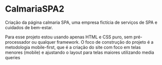 # CalmariaSPA2

Criação da página calmaria SPA, uma empresa fictícia de serviços de SPA e cuidados de bem-estar.

Para esse projeto estou usando apenas HTML e CSS puro, sem pré-processador ou qualquer framework. O foco de construção do projeto é a metodologia mobile-first, que é a criação do site com foco em telas menores (mobile) e ajustando o layout para telas maiores utilizando media queries
